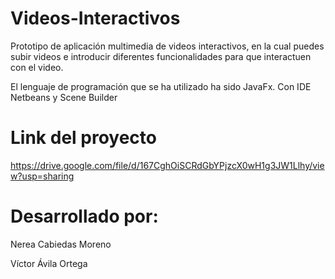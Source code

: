 # Videos-Interactivos
Prototipo de aplicación multimedia de videos interactivos, en la cual puedes subir videos e introducir diferentes funcionalidades para que interactuen con el video.

El lenguaje de programación que se ha utilizado ha sido JavaFx. Con IDE Netbeans y Scene Builder
# Link del proyecto
https://drive.google.com/file/d/167CghOiSCRdGbYPjzcX0wH1g3JW1Llhy/view?usp=sharing
# Desarrollado por:
Nerea Cabiedas  Moreno 

Víctor Ávila Ortega  

